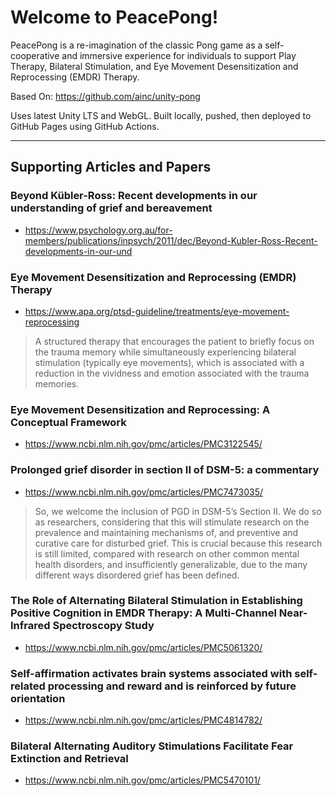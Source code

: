 # Welcome to PeacePong!

PeacePong is a re-imagination of the classic Pong game as a self-cooperative and immersive experience for individuals to support Play Therapy, Bilateral Stimulation, and Eye Movement Desensitization and Reprocessing (EMDR) Therapy.

Based On: https://github.com/ainc/unity-pong

Uses latest Unity LTS and WebGL. Built locally, pushed, then deployed to GitHub Pages using GitHub Actions.


____


## Supporting Articles and Papers

### Beyond Kübler-Ross: Recent developments in our understanding of grief and bereavement
- https://www.psychology.org.au/for-members/publications/inpsych/2011/dec/Beyond-Kubler-Ross-Recent-developments-in-our-und

### Eye Movement Desensitization and Reprocessing (EMDR) Therapy
- https://www.apa.org/ptsd-guideline/treatments/eye-movement-reprocessing
>A structured therapy that encourages the patient to briefly focus on the trauma memory while simultaneously experiencing bilateral stimulation (typically eye movements), which is associated with a reduction in the vividness and emotion associated with the trauma memories.

### Eye Movement Desensitization and Reprocessing: A Conceptual Framework
- https://www.ncbi.nlm.nih.gov/pmc/articles/PMC3122545/

### Prolonged grief disorder in section II of DSM-5: a commentary
- https://www.ncbi.nlm.nih.gov/pmc/articles/PMC7473035/
>So, we welcome the inclusion of PGD in DSM-5’s Section II. We do so as researchers, considering that this will stimulate research on the prevalence and maintaining mechanisms of, and preventive and curative care for disturbed grief. This is crucial because this research is still limited, compared with research on other common mental health disorders, and insufficiently generalizable, due to the many different ways disordered grief has been defined.

### The Role of Alternating Bilateral Stimulation in Establishing Positive Cognition in EMDR Therapy: A Multi-Channel Near-Infrared Spectroscopy Study
- https://www.ncbi.nlm.nih.gov/pmc/articles/PMC5061320/

### Self-affirmation activates brain systems associated with self-related processing and reward and is reinforced by future orientation
- https://www.ncbi.nlm.nih.gov/pmc/articles/PMC4814782/

### Bilateral Alternating Auditory Stimulations Facilitate Fear Extinction and Retrieval
- https://www.ncbi.nlm.nih.gov/pmc/articles/PMC5470101/
